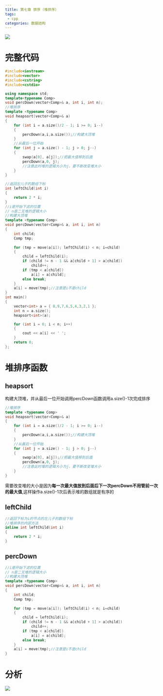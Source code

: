 ```yaml
---
title: 第七章 排序（堆排序）
tags:
 - cpp
categories: 数据结构
---
```


![](https://johnstar666.oss-cn-guangzhou.aliyuncs.com/d9af8ba91a471e99a1211eb22fd4461.png)

# 完整代码

```cpp
#include<iostream>
#include<vector>
#include<cstring>
#include<cstdio>

using namespace std;
template<typename Comp>
void percDown(vector<Comp>& a, int i, int n);
//堆排序
template <typename Comp>
void heapsort(vector<Comp>& a)
{
	for (int i = a.size()/2 - 1; i >= 0; i--)
	{
		percDown(a,i,a.size());//构建大顶堆
	}
	//从最后一位开始
	for (int j = a.size() - 1; j > 0; j--)
	{
		swap(a[0], a[j]);//把最大值移到后面
		percDown(a,0, j);
		//注意此时堆的逻辑大小为j，要不断改变堆大小
	}
}

//返回左儿子的数组下标
int leftChild(int i)
{
	return 2 * i;
}
//i是开始下滤的位置
// n是二叉堆的逻辑大小
//构建大顶堆
template <typename Comp>
void percDown(vector<Comp>& a, int i, int n)
{
	int child;
	Comp tmp;
	
	for (tmp = move(a[i]); leftChild(i) < n; i=child)
	{
		child = leftChild(i);
		if (child != n - 1 && a[child + 1] > a[child])
			child++;
		if (tmp < a[child])
			a[i] = a[child];
		else break;
	}
	a[i] = move(tmp);//注意是i不是child
}
int main()
{
	vector<int> a = { 8,9,7,6,5,4,3,2,1 };
	int n = a.size();
	heapsort<int>(a);

	for (int i = 0; i < n; i++)
	{
		cout << a[i] << ' ';
	}
	return 0;
};
```



# 堆排序函数

## heapsort

构建大顶堆，并从最后一位开始调用percDown函数调用a.size()-1次完成排序

```cpp
//堆排序
template <typename Comp>
void heapsort(vector<Comp>& a)
{
	for (int i = a.size()/2 - 1; i >= 0; i--)
	{
		percDown(a,i,a.size());//构建大顶堆
	}
	//从最后一位开始
	for (int j = a.size() - 1; j > 0; j--)
	{
		swap(a[0], a[j]);//把最大值移到后面
		percDown(a,0, j);
		//注意此时堆的逻辑大小为j，要不断改变堆大小
	}
}
```

需要改变堆的大小是因为**每一次最大值放到后面后下一次percDown不用管前一次的最大值**,这样操作a.size()-1次后表示堆的数组就是有序的

## leftChild

```cpp
//返回下标为i的节点的左儿子的数组下标
//堆排序的内部方法
inline int leftChild(int i)
{
	return 2 * i;
}
```

## percDown

```cpp
//i是开始下滤的位置
// n是二叉堆的逻辑大小
//构建大顶堆
template <typename Comp>
void percDown(vector<Comp>& a, int i, int n)
{
	int child;
	Comp tmp;
	
	for (tmp = move(a[i]); leftChild(i) < n; i=child)
	{
		child = leftChild(i);
		if (child != n - 1 && a[child + 1] > a[child])
			child++;
		if (tmp < a[child])
			a[i] = a[child];
		else break;
	}
	a[i] = move(tmp);//注意是i不是child
}
```

# 分析

![](https://johnstar666.oss-cn-guangzhou.aliyuncs.com/c39f41b7c19e30474b1a92acfd71803.png)
